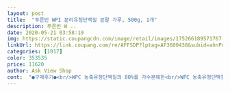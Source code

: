```yaml
---
layout: post 
title:  "푸른빈 WPI 분리유청단백질 분말 가루, 500g, 1개" 
description: 푸른빈 W ..
date: 2020-05-21 03:58:19 
img: https://static.coupangcdn.com/image/retail/images/175266189571767-8ffd3721-eb43-4f15-92d4-e9f9a4a7a1a0.jpg 
linkUrl: https://link.coupang.com/re/AFFSDP?lptag=AF3600438&subid=ahnPublicAsk&pageKey=273875262&itemId=864027509&vendorItemId=5189980069&traceid=V0-113-741d70d232f95c9b 
categories: [1017] 
color: 353535 
price: 11620 
author: Ask View Shop 
cont:  "●구매후기●<br/>WPC 농축유청단백질의 80%를 가수분해한<br/>WPC 농축유청단백질이라고 해서<br/>​<br/>가장 많이 먹는 그런 가성비 좋은 단백질이래요<br/>걱정돼서 프로틴을 먹어볼까 하며 알아보다가<br/>그래서 별점4개에요<br/>그래서 임신두하구 출산이 마침 여름때라 면역력에 유청이좋다하여<br/>그리고 WPH 가수분해유청단백질은<br/>그리고 마지막으로 제가 선택한<br/>근육이 생기려면 단백질과 필수 아미노산 류신이<br/>기본적으로 음식물 섭취를 줄이는 탓에... <br/>.<br/><br/>꼭 필요하다고 하는데 유청단백질 안에는<br/>꾸준히 먹고 다시쓸게요^^<br/>나이가 한살한살 들수록 단백질 섭취가 중요하데요!근데.<br/>.<br/> 유청단백질에도 종류가 여러가지 있더라구요.<br/><br/>다른거랑 먹어보지는 않았는데 우유랑 딱<br/>다먹구 두번째 구입이에요<br/>다이어트를 쫌.<br/>.<br/> 건강하게 하지 않아서 그런지.<br/>.<br/><br/>단백질 성분만 쏘옥 뽑아 놓은 건데요.<br/><br/>단백질 프로틴 종류도 많고 알아보던 중에<br/>머리카락도 많이 빠지고 얇아진 것 같고<br/>먹기두좋구 ^^<br/>면연력으로인해 붉은반점  나타나거든요<br/>뭔가 제 몸에 단백질이 부족하다는 느낌이 들어서<br/>아직 효과는 모르겠지만  뭐든 꾸준히 먹어야 효과를보니<br/>암의 치료효과가 있고 글루타티온이 들어 있어<br/>어제도 오늘도 내일도 다이어트하느라<br/>여름 다가올때쯤 알수있겠죠?<br/>우리가 쉽게 마시는 우유에 생기는 하얀 막이래요<br/>우유랑 먹기 젤좋구요<br/>유청단백질을 80% 이상까지 농축한 것으로<br/>유청단백질이 뭔가 하니<br/>유청단백질이 인기가 많더라구요.<br/><br/>유통기한도 넉넉해서 좋아요 맛도괜찮아요!!<br/>이 모든게 들어 있데요!!유청단백질은 포만감을 주고 대사량을 증가시켜<br/>제가  임산부인데 전에 면역력이 약해 여름다가올때쯤<br/>제품으로 소화가 빠르다고 합니다.<br/><br/>지방이 적어서 다이어트 하시는 분들한테 좋아요!<br/>찾게돼 시켜 꾸준히 먹었어요<br/>체중감소 효과가 있구요 근육량도 증가되고<br/>추출해서 만든 제품이라 단백질만 섭취할 수 있구요<br/>키토제닉 빵 만들려고 구입했어요.<br/> 단백질 파우더가 원래 가격대가 쎄서 살까 말까 고민했지만 단백질 파우더 활용 할곳이 많기 때문에 구입해봤는데 너무 잘 사용 중 입니다.<br/> 설탕 무첨가라 너무 좋고, 저탄수 빵 만들댇 완전 좋아요! 유튜버 맛리 님 영상보고 치킨도 따라 만들었는데 이 제품 오나전 괜춘!!! 너무 대용량 구매하기 망설여지는 분들 이제품 구입하시면 진짜 만족 하실거예요! 스푼도 따로 들어있긴한데 저는 굳이 사용 안하고, 패키지가 진짜 괜찮은 듯 해요! 깔끔하고 눈에 확 들어오는? 그냥 사세요 ㅠㅠ<br/>특히 우유가 잘 소화안되시는 분들에게 좋구요.<br/><br/>푸른빈 WPI 분리유청단백질은 우유안에 유청단백질만<br/>푸른빈 WPI 분리유청단백질을 구매했어요!<br/>푸른빈 WPI 유청단백질을 챙겨 먹으려구요!<br/>항산화에도 좋다고 합니다^^<br/>혹시나 살 안에 숨겨진 저의 근육들을 잃을까<br/>" 
---
```

